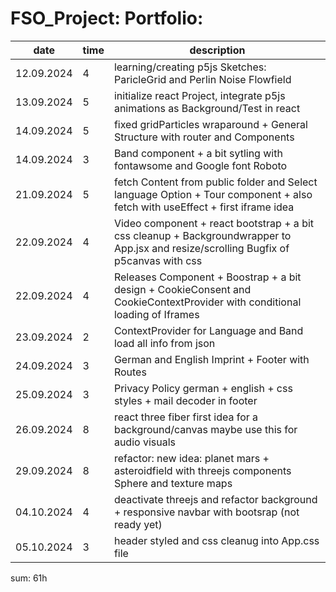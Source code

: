 # FSO_Project: Portfolio:

|  date     | time | description |
|-----------|------|---------------------------------------------------------------------------|
|12.09.2024 | 4    | learning/creating p5js Sketches: ParicleGrid and Perlin Noise Flowfield |
|13.09.2024 | 5    | initialize react Project, integrate p5js animations as Background/Test in react |
|14.09.2024 | 5    | fixed gridParticles wraparound + General Structure with router and Components |
|14.09.2024 | 3    | Band component + a bit sytling with fontawsome and Google font Roboto |
|21.09.2024 | 5    | fetch Content from public folder and Select language Option + Tour component + also fetch with useEffect + first iframe idea |
|22.09.2024 | 4    | Video component + react bootstrap + a bit css cleanup + Backgroundwrapper to App.jsx and resize/scrolling Bugfix of p5canvas with css |
|22.09.2024 | 4    | Releases Component + Boostrap + a bit design + CookieConsent and CookieContextProvider with conditional loading of Iframes |
|23.09.2024 | 2    | ContextProvider for Language and Band load all info from json |
|24.09.2024 | 3    | German and English Imprint + Footer with Routes |
|25.09.2024 | 3    | Privacy Policy german + english + css styles + mail decoder in footer |
|26.09.2024 | 8    | react three fiber first idea for a background/canvas maybe use this for audio visuals |
|29.09.2024 | 8    | refactor: new idea: planet mars + asteroidfield with threejs components Sphere and texture maps |
|04.10.2024 | 4    | deactivate threejs and refactor background + responsive navbar with bootsrap (not ready yet) |
|05.10.2024 | 3    | header styled and css cleanug into App.css file |




sum: 61h